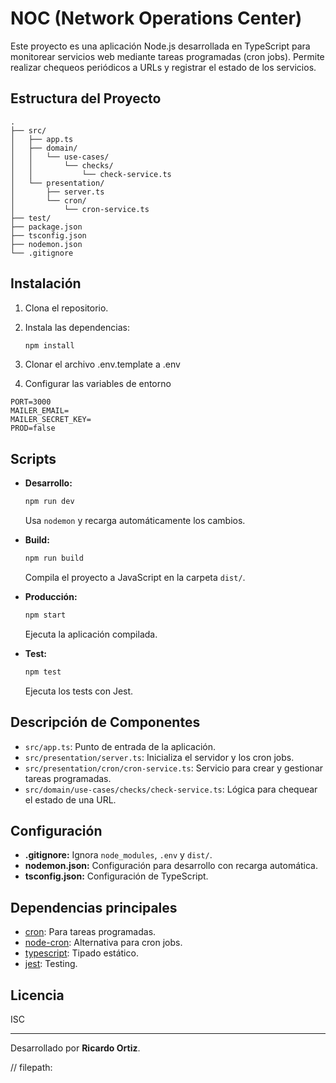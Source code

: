 # NOC (Network Operations Center)

Este proyecto es una aplicación Node.js desarrollada en TypeScript para monitorear servicios web mediante tareas programadas (cron jobs). Permite realizar chequeos periódicos a URLs y registrar el estado de los servicios.

## Estructura del Proyecto

```
.
├── src/
│   ├── app.ts
│   ├── domain/
│   │   └── use-cases/
│   │       └── checks/
│   │           └── check-service.ts
│   └── presentation/
│       ├── server.ts
│       └── cron/
│           └── cron-service.ts
├── test/
├── package.json
├── tsconfig.json
├── nodemon.json
└── .gitignore
```

## Instalación

1. Clona el repositorio.
2. Instala las dependencias:

   ```sh
   npm install
   ```

3. Clonar el archivo .env.template a .env
4. Configurar las variables de entorno

```
PORT=3000
MAILER_EMAIL=
MAILER_SECRET_KEY=
PROD=false
```

## Scripts

- **Desarrollo:**

  ```sh
  npm run dev
  ```

  Usa `nodemon` y recarga automáticamente los cambios.

- **Build:**

  ```sh
  npm run build
  ```

  Compila el proyecto a JavaScript en la carpeta `dist/`.

- **Producción:**

  ```sh
  npm start
  ```

  Ejecuta la aplicación compilada.

- **Test:**
  ```sh
  npm test
  ```
  Ejecuta los tests con Jest.

## Descripción de Componentes

- `src/app.ts`: Punto de entrada de la aplicación.
- `src/presentation/server.ts`: Inicializa el servidor y los cron jobs.
- `src/presentation/cron/cron-service.ts`: Servicio para crear y gestionar tareas programadas.
- `src/domain/use-cases/checks/check-service.ts`: Lógica para chequear el estado de una URL.

## Configuración

- **.gitignore:** Ignora `node_modules`, `.env` y `dist/`.
- **nodemon.json:** Configuración para desarrollo con recarga automática.
- **tsconfig.json:** Configuración de TypeScript.

## Dependencias principales

- [cron](https://www.npmjs.com/package/cron): Para tareas programadas.
- [node-cron](https://www.npmjs.com/package/node-cron): Alternativa para cron jobs.
- [typescript](https://www.npmjs.com/package/typescript): Tipado estático.
- [jest](https://www.npmjs.com/package/jest): Testing.

## Licencia

ISC

---

Desarrollado por **Ricardo Ortiz**.

// filepath:
